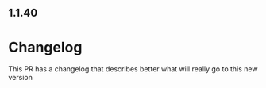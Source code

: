 
## 1.1.40

# ChangelogThis PR has a changelog that describes better what will really go to this new version
                
